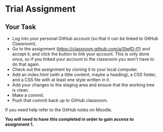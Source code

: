 # Trial Assignment

## Your Task

- Log into your personal GitHub account (so that it can be linked to GitHub Classroom).
- Go to the assignment (https://classroom.github.com/a/SlwfD-f1) and accept it, and click the button to link your account. This is only done once, so if you linked your account to the classroom you won't have to do that again.
- Check out the assignment by cloning it to your local computer.
- Add an index.html (with a little content, maybe a heading), a CSS folder, and a CSS file with at least one style written in it.
- Add your changes to the staging area and ensure that the working tree is clean.
- Make a commit.
- Push that commit back up to GitHub classroom.

If you need help refer to the GitHub notes on Moodle.

**You will need to have this completed in order to gain access to assignment 1.**
